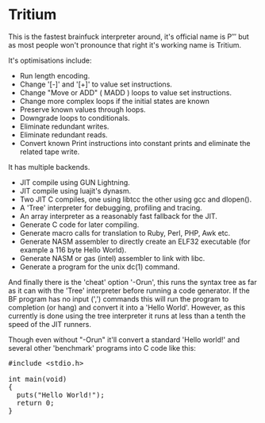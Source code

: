 Tritium
=======

This is the fastest brainfuck interpreter around, it's official name is Ρ‴ but as most people won't pronounce that right it's working name is Tritium.

It's optimisations include:

 * Run length encoding.
 * Change '[-]' and '[+]' to value set instructions.
 * Change "Move or ADD" ( MADD ) loops to value set instructions.
 * Change more complex loops if the initial states are known
 * Preserve known values through loops.
 * Downgrade loops to conditionals.
 * Eliminate redundant writes.
 * Eliminate redundant reads.
 * Convert known Print instructions into constant prints and eliminate the related tape write.

It has multiple backends.
 * JIT compile using GUN Lightning.
 * JIT compile using luajit's dynasm.
 * Two JIT C compiles, one using libtcc the other using gcc and dlopen().
 * A 'Tree' interpreter for debugging, profiling and tracing.
 * An array interpreter as a reasonably fast fallback for the JIT.
 * Generate C code for later compiling.
 * Generate macro calls for translation to Ruby, Perl, PHP, Awk etc.
 * Generate NASM assembler to directly create an ELF32 executable (for example a 116 byte Hello World).
 * Generate NASM or gas (intel) assembler to link with libc.
 * Generate a program for the unix dc(1) command.

And finally there is the 'cheat' option '-Orun', this runs the syntax tree as far as it can with the 'Tree' interpreter before running a code generator. If the BF program has no input (',') commands this will run the program to completion (or hang) and convert it into a 'Hello World'. However, as this currently is done using the tree interpreter it runs at less than a tenth the speed of the JIT runners.

Though even without "-Orun" it'll convert a standard 'Hello world!' and several other 'benchmark' programs into C code like this:
<pre>
#include &lt;stdio.h&gt;

int main(void)
{
  puts("Hello World!");
  return 0;
}
</pre>
